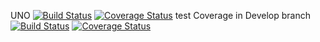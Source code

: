 UNO
[![Build Status](https://travis-ci.com/woot38/UNO.svg?branch=master)](https://travis-ci.com/woot38/UNO)
[![Coverage Status](https://coveralls.io/repos/github/FireWAV3/XCOM/badge.svg?branch=main)](https://coveralls.io/github/woot38/UNO?branch=main)
test
Coverage in Develop branch
[![Build Status](https://travis-ci.com/woot/UNO.svg?branch=developer)](https://travis-ci.com/woot38/UNO)
[![Coverage Status](https://coveralls.io/repos/github/woot38/UNO/badge.svg?branch=developer)](https://coveralls.io/github/woot38/UNO?branch=developer)
